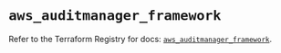 # `aws_auditmanager_framework`

Refer to the Terraform Registry for docs: [`aws_auditmanager_framework`](https://registry.terraform.io/providers/hashicorp/aws/4.67.0/docs/resources/auditmanager_framework).
